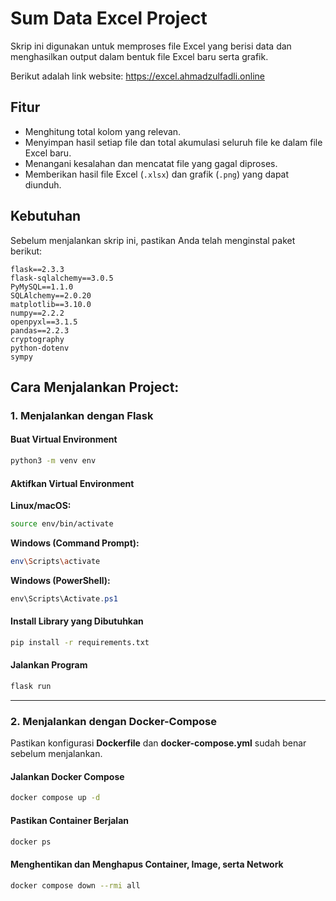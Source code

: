 # Sum Data Excel Project

Skrip ini digunakan untuk memproses file Excel yang berisi data dan menghasilkan output dalam bentuk file Excel baru serta grafik.

Berikut adalah link website: https://excel.ahmadzulfadli.online

## Fitur

- Menghitung total kolom yang relevan.
- Menyimpan hasil setiap file dan total akumulasi seluruh file ke dalam file Excel baru.
- Menangani kesalahan dan mencatat file yang gagal diproses.
- Memberikan hasil file Excel (`.xlsx`) dan grafik (`.png`) yang dapat diunduh.

## Kebutuhan

Sebelum menjalankan skrip ini, pastikan Anda telah menginstal paket berikut:

```
flask==2.3.3
flask-sqlalchemy==3.0.5
PyMySQL==1.1.0
SQLAlchemy==2.0.20
matplotlib==3.10.0
numpy==2.2.2
openpyxl==3.1.5
pandas==2.2.3
cryptography
python-dotenv
sympy
```

## Cara Menjalankan Project:

### **1. Menjalankan dengan Flask**
#### **Buat Virtual Environment**
```bash
python3 -m venv env
```
#### **Aktifkan Virtual Environment**
**Linux/macOS:**
```bash
source env/bin/activate
```
**Windows (Command Prompt):**
```bash
env\Scripts\activate
```
**Windows (PowerShell):**
```powershell
env\Scripts\Activate.ps1
```

#### **Install Library yang Dibutuhkan**
```bash
pip install -r requirements.txt
```

#### **Jalankan Program**
```bash
flask run
```

---

### **2. Menjalankan dengan Docker-Compose**
Pastikan konfigurasi **Dockerfile** dan **docker-compose.yml** sudah benar sebelum menjalankan.

#### **Jalankan Docker Compose**
```bash
docker compose up -d
```
#### **Pastikan Container Berjalan**
```bash
docker ps
```
#### **Menghentikan dan Menghapus Container, Image, serta Network**
```bash
docker compose down --rmi all
```